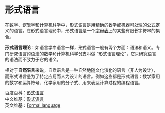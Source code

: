 # 形式语言

在数学、逻辑学和计算机科学中，形式语言是用精确的数学或机器可处理的公式定义的语言。在形式语言理论中，形式语言是一个[字母表](./字母表.md)上的某些有限长字符串的集合。

**形式语言理论**：如语言学中语言一样，形式语言一般有两个方面：语法和语义。专门研究语言的语法的数学和计算机科学分支叫做 “形式语言理论”，它只研究语言的语法而不致力于它的语义。

相对于**自然语言**来说，自然语言是一种自然地随文化演化的语言（非人为设计），而形式语言是为了特定应用而人为设计的语言。例如这些都是形式语言：数学家用的数字和运算符号、化学家用的分子式、用来表达计算过程的编程语言。

百度百科：[形式语言](https://baike.baidu.com/item/形式语言/2277363)  
中文维基：[形式语言](https://zh.wikipedia.org/wiki/形式语言)  
英文维基：[Formal language](https://en.wikipedia.org/wiki/Formal_language)

